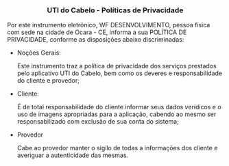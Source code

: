 <h3 align="center">
  UTI do Cabelo - Políticas de Privacidade
</h3>

Por este instrumento eletrônico, WF DESENVOLVIMENTO, pessoa física com sede na cidade de Ocara - CE, informa a sua POLÍTICA DE PRIVACIDADE, conforme as disposições abaixo discriminadas:

  - Noções Gerais:
    
    Este instrumento traz a política de privacidade dos serviços prestados pelo aplicativo UTI do Cabelo, bem como os deveres e responsabilidade do cliente e provedor;

  - Cliente:
    
    É de total responsabilidade do cliente informar seus dados verídicos e o uso de imagens apropriadas para a aplicação, cabendo ao mesmo ser responsabilizado com exclusão de sua conta do sistema;

  - Provedor

    Cabe ao provedor manter o sigilo de todas a informações dos cliente e averiguar a autenticidade das mesmas.
